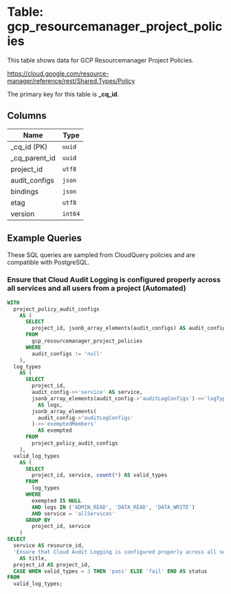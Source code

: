 # Table: gcp_resourcemanager_project_policies

This table shows data for GCP Resourcemanager Project Policies.

https://cloud.google.com/resource-manager/reference/rest/Shared.Types/Policy

The primary key for this table is **_cq_id**.

## Columns

| Name          | Type          |
| ------------- | ------------- |
|_cq_id (PK)|`uuid`|
|_cq_parent_id|`uuid`|
|project_id|`utf8`|
|audit_configs|`json`|
|bindings|`json`|
|etag|`utf8`|
|version|`int64`|

## Example Queries

These SQL queries are sampled from CloudQuery policies and are compatible with PostgreSQL.

### Ensure that Cloud Audit Logging is configured properly across all services and all users from a project (Automated)

```sql
WITH
  project_policy_audit_configs
    AS (
      SELECT
        project_id, jsonb_array_elements(audit_configs) AS audit_config
      FROM
        gcp_resourcemanager_project_policies
      WHERE
        audit_configs != 'null'
    ),
  log_types
    AS (
      SELECT
        project_id,
        audit_config->>'service' AS service,
        jsonb_array_elements(audit_config->'auditLogConfigs')->>'logType'
          AS logs,
        jsonb_array_elements(
          audit_config->'auditLogConfigs'
        )->>'exemptedMembers'
          AS exempted
      FROM
        project_policy_audit_configs
    ),
  valid_log_types
    AS (
      SELECT
        project_id, service, count(*) AS valid_types
      FROM
        log_types
      WHERE
        exempted IS NULL
        AND logs IN ('ADMIN_READ', 'DATA_READ', 'DATA_WRITE')
        AND service = 'allServices'
      GROUP BY
        project_id, service
    )
SELECT
  service AS resource_id,
  'Ensure that Cloud Audit Logging is configured properly across all services and all users from a project (Automated)'
    AS title,
  project_id AS project_id,
  CASE WHEN valid_types = 3 THEN 'pass' ELSE 'fail' END AS status
FROM
  valid_log_types;
```


